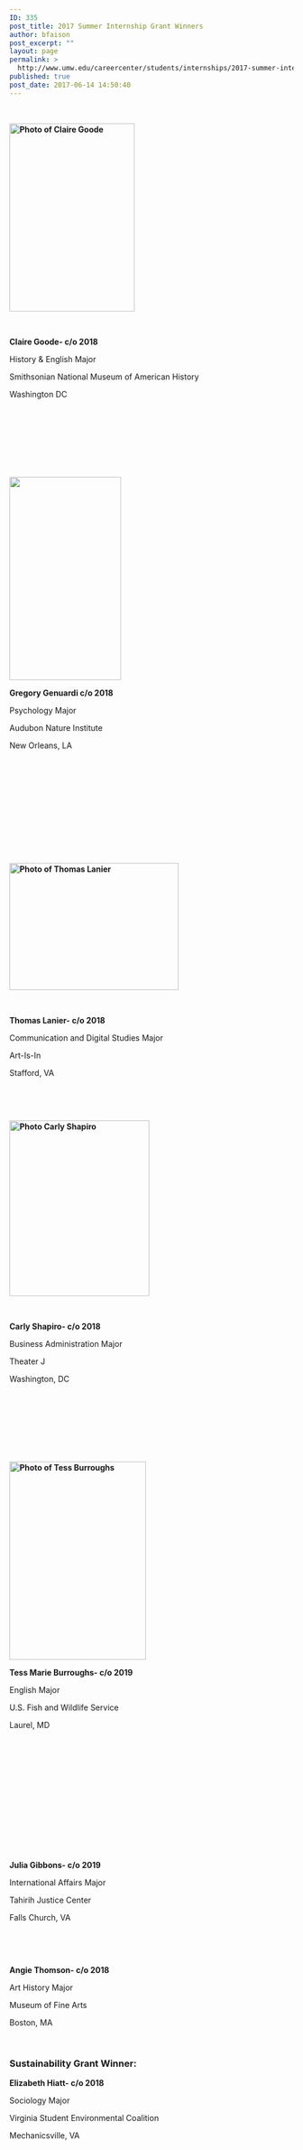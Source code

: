 ```yaml
---
ID: 335
post_title: 2017 Summer Internship Grant Winners
author: bfaison
post_excerpt: ""
layout: page
permalink: >
  http://www.umw.edu/careercenter/students/internships/2017-summer-internship-grant-winners/
published: true
post_date: 2017-06-14 14:50:40
---
```

&nbsp;

<strong><img class=" wp-image-360 alignleft" src="http://www.umw.edu/careercenter/wp-content/uploads/sites/41/2017/06/Claire-Goode-200x300.png" alt="Photo of Claire Goode" width="222" height="333" /></strong>

&nbsp;
<p style="text-align: left"><strong>Claire Goode- c/o 2018</strong></p>
<p style="text-align: left">History &amp; English Major</p>
<p style="text-align: left">Smithsonian National Museum of American History</p>
<p style="text-align: left">Washington DC</p>
&nbsp;

&nbsp;

&nbsp;

&nbsp;

<strong><img class=" wp-image-355 alignleft" src="http://www.umw.edu/careercenter/wp-content/uploads/sites/41/2017/06/Gregory-Genuardi-165x300.jpg" alt="" width="198" height="360" /></strong>

<strong>Gregory Genuardi c/o 2018</strong>

Psychology Major

Audubon Nature Institute

New Orleans, LA

&nbsp;

&nbsp;

&nbsp;

&nbsp;

&nbsp;

&nbsp;

<strong><img class="size-medium wp-image-357 alignleft" src="http://www.umw.edu/careercenter/wp-content/uploads/sites/41/2017/06/Thomas-Lanier-300x225.jpg" alt="Photo of Thomas Lanier" width="300" height="225" /></strong>

&nbsp;

<strong>Thomas Lanier- c/o 2018</strong>

Communication and Digital Studies Major

Art-Is-In

Stafford, VA

&nbsp;

&nbsp;

<strong><img class=" wp-image-358 alignleft" src="http://www.umw.edu/careercenter/wp-content/uploads/sites/41/2017/06/Carly-Shapiro-239x300.jpg" alt="Photo Carly Shapiro" width="248" height="311" /></strong>

&nbsp;

<strong>Carly Shapiro- c/o 2018</strong>

Business Administration Major

Theater J

Washington, DC

&nbsp;

&nbsp;

<strong> </strong>

&nbsp;

<strong><img class=" wp-image-359 alignleft" src="http://www.umw.edu/careercenter/wp-content/uploads/sites/41/2017/06/Tess-Burroughs-207x300.jpeg" alt="Photo of Tess Burroughs" width="242" height="351" /></strong>

<strong>Tess Marie Burroughs- c/o 2019</strong>

English Major

U.S. Fish and Wildlife Service

Laurel, MD

&nbsp;

&nbsp;

&nbsp;

&nbsp;

&nbsp;

&nbsp;

&nbsp;

<strong>Julia Gibbons- c/o 2019</strong>

International Affairs Major

Tahirih Justice Center

Falls Church, VA

&nbsp;

&nbsp;

<strong>Angie Thomson- c/o 2018</strong>

Art History Major

Museum of Fine Arts

Boston, MA

<strong> </strong>
<h3><strong>Sustainability Grant Winner: </strong></h3>
<strong>Elizabeth Hiatt- c/o 2018</strong>

Sociology Major

Virginia Student Environmental Coalition

Mechanicsville, VA

&nbsp;